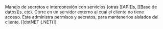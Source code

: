 Manejo de secretos e interconexión con servicios (otras [[API]]s, [[Base de datos]]s, etc). Corre en un servidor externo al cual el cliente no tiene acceso. Este administra permisos y secretos, para mantenerlos aislados del cliente.
[[dotNET (.NET)]]
